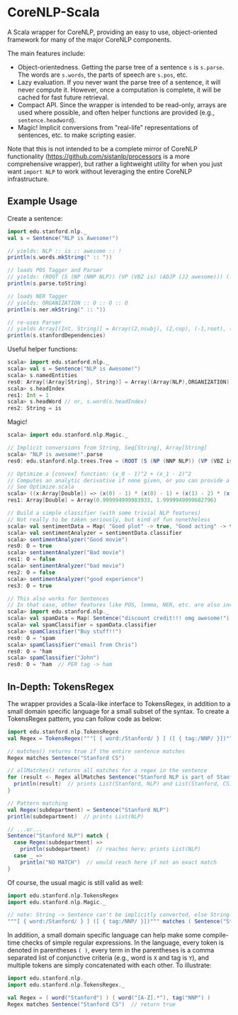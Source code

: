 CoreNLP-Scala
=============

A Scala wrapper for CoreNLP, providing an easy to use, object-oriented
framework for many of the major CoreNLP components.

The main features include:

* Object-orientedness. Getting the parse tree of a sentence `s` is `s.parse`.
  The words are `s.words`, the parts of speech are `s.pos`, etc.
* Lazy evaluation. If you never want the parse tree of a sentence, it will never compute it.
  However, once a computation is complete, it will be cached for fast future retrieval.
* Compact API. Since the wrapper is intended to be read-only, arrays are used where possible,
  and often helper functions are provided (e.g., `sentence.headword`).
* Magic! Implicit conversions from "real-life" representations of sentences, etc. to
  make scripting easier.

Note that this is not intended to be a complete mirror of CoreNLP functionality
(https://github.com/sistanlp/processors is a more comprehensive wrapper), but rather
a lightweight utility for when you just want `import NLP` to work without leveraging
the entire CoreNLP infrastructure.

Example Usage
-------------

Create a sentence:

```scala
import edu.stanford.nlp._
val s = Sentence("NLP is Awesome!")

// yields: NLP :: is :: awesome :: !
println(s.words.mkString(" :: "))

// loads POS Tagger and Parser
// yields: (ROOT (S (NP (NNP NLP)) (VP (VBZ is) (ADJP (JJ awesome))) (. !)))
println(s.parse.toString)

// loads NER Tagger
// yields: ORGANIZATION :: O :: O :: O
println(s.ner.mkString(" :: "))

// re-uses Parser
// yields Array[(Int, String)] = Array((2,nsubj), (2,cop), (-1,root), (3,noop))
println(s.stanfordDependencies)
```

Useful helper functions:

```scala
scala> import edu.stanford.nlp._
scala> val s = Sentence("NLP is Awesome!")
scala> s.namedEntities
res0: Array[(Array[String], String)] = Array((Array(NLP),ORGANIZATION))
scala> s.headIndex
res1: Int = 1
scala> s.headWord // or, s.word(s.headIndex)
res2: String = is
```

Magic!

```scala
scala> import edu.stanford.nlp.Magic._

// Implicit conversions from String, Seq[String], Array[String]
scala> "NLP is awesome!".parse
res0: edu.stanford.nlp.trees.Tree = (ROOT (S (NP (NNP NLP)) (VP (VBZ is) (ADJP (JJ awesome))) (. !)))

// Optimize a [convex] function: (x_0 - 1)^2 + (x_1 - 2)^2
// Computes an analytic derivative if none given, or you can provide a derivative with .derivative()
// See Optimize.scala
scala> ((x:Array[Double]) => (x(0) - 1) * (x(0) - 1) + (x(1) - 2) * (x(1) - 2)).minimize(Array(0,0))
res1: Array[Double] = Array(0.999994999983933, 1.9999949999682796)

// Build a simple classifier (with some trivial NLP features)
// Not really to be taken seriously, but kind of fun nonetheless
scala> val sentimentData = Map( "Good plot" -> true, "Good acting" -> true, "Bad plot" -> false, "Bad experience" -> false )
scala> val sentimentAnalyzer = sentimentData.classifier
scala> sentimentAnalyzer("Good movie")
res0: O = true
scala> sentimentAnalyzer("Bad movie")
res1: O = false
scala> sentimentAnalyzer("bad movie")
res2: O = false
scala> sentimentAnalyzer("good experience")
res3: O = true

// This also works for Sentences
// In that case, other features like POS, lemma, NER, etc. are also included, making for an almost reasonable baseline
scala> import edu.stanford.nlp._
scala> val spamData = Map( Sentence("discount credit!!! omg awesome!") -> 'spam, Sentence("your Stanford account") -> 'ham, Sentence("Nigerian prince") -> 'spam, Sentence("Chris Manning") -> 'ham )
scala> val spamClassifier = spamData.classifier
scala> spamClassifier("Buy stuff!!")
res0: O = 'spam
scala> spamClassifier("email from Chris")
res0: O = 'ham
scala> spamClassifier("John")
res0: O = 'ham  // PER tag -> ham
```

In-Depth: TokensRegex
---------------------
The wrapper provides a Scala-like interface to TokensRegex, in addition to
  a small domain specific language for a small subset of the syntax.
To create a TokensRegex pattern, you can follow code as below:

```scala
import edu.stanford.nlp.TokensRegex
val Regex = TokensRegex("""[ { word:/Stanford/ } ] ([ { tag:/NNP/ }])""")

// matches() returns true if the entire sentence matches
Regex matches Sentence("Stanford CS") 

// allMatches() returns all matches for a regex in the sentence
for (result <- Regex allMatches Sentence("Stanford NLP is part of Stanford CS")) {
  println(result)  // prints List(Stanford, NLP) and List(Stanford, CS)
}

// Pattern matching
val Regex(subdepartment) = Sentence("Stanford NLP")
println(subdepartment)  // prints List(NLP)

// ...or...
Sentence("Stanford NLP") match {
  case Regex(subdepartment) =>
    println(subdepartment)  // reaches here; prints List(NLP)
  case _ =>
    println("NO MATCH")  // would reach here if not an exact match
}
```

Of course, the usual magic is still valid as well:

```scala
import edu.stanford.nlp.TokensRegex
import edu.stanford.nlp.Magic._

// note: String -> Sentence can't be implicitly converted, else String.matches(String) is invoked
"""[ { word:/Stanford/ } ] ([ { tag:/NNP/ }])""" matches ( Sentence("Stanford NLP") )
```

In addition, a small domain specific language can help make some compile-time
  checks of simple regular expressions.
In the language, every token is denoted in parentheses `( )`, every term
  in the parentheses is a comma separated list of conjunctive criteria
  (e.g., word is `X` and tag is `Y`), and multiple tokens are simply
  concatenated with each other.
To illustrate:

```scala
import edu.stanford.nlp._
import edu.stanford.nlp.TokensRegex._

val Regex = ( word("Stanford") ) ( word("[A-Z].*"), tag("NNP") )
Regex matches Sentence("Stanford CS")  // return true
```
